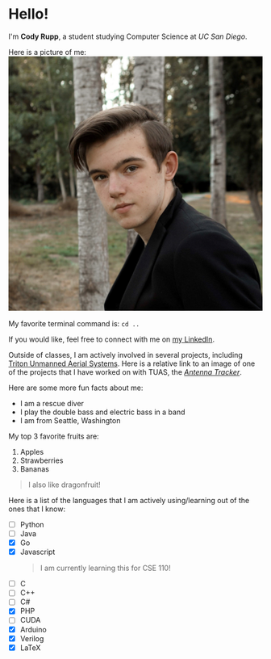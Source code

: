 # Hello!
I'm **Cody Rupp**, a student studying Computer Science at _UC San Diego_.

Here is a picture of me: ![img](Cody_Rupp_2021.jpg)

My favorite terminal command is: `cd ..`

If you would like, feel free to connect with me on [my LinkedIn](https://www.linkedin.com/in/codyprupp/).

Outside of classes, I am actively involved in several projects, including [Triton Unmanned Aerial Systems](https://github.com/tritonuas#welcome-to-triton-uas). Here is a relative link to an image of one of the projects that I have worked on with TUAS, the [_Antenna Tracker_](https://github.com/codyprupp/GitHub-User-Page/blob/main/IMG_7665.jpg).

Here are some more fun facts about me:
- I am a rescue diver
- I play the double bass and electric bass in a band
- I am from Seattle, Washington

My top 3 favorite fruits are:
1. Apples
2. Strawberries
3. Bananas

> I also like dragonfruit!

Here is a list of the languages that I am actively using/learning out of the ones that I know:
- [ ] Python
- [ ] Java
- [x] Go
- [x] Javascript
  > I am currently learning this for CSE 110!
- [ ] C
- [ ] C++
- [ ] C#
- [x] PHP
- [ ] CUDA
- [x] Arduino
- [x] Verilog
- [x] LaTeX